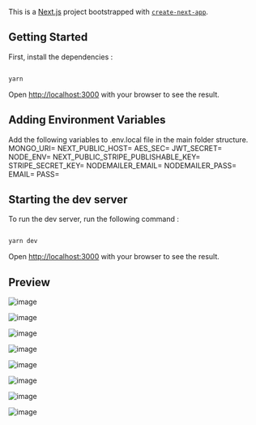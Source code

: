 This is a [Next.js](https://nextjs.org/) project bootstrapped with [`create-next-app`](https://github.com/vercel/next.js/tree/canary/packages/create-next-app).

## Getting Started

First, install the dependencies :

```bash

yarn

```

Open [http://localhost:3000](http://localhost:3000) with your browser to see the result.

## Adding Environment Variables

Add the following variables to .env.local file in the main folder structure.
MONGO_URI=
NEXT_PUBLIC_HOST=
AES_SEC=
JWT_SECRET=
NODE_ENV=
NEXT_PUBLIC_STRIPE_PUBLISHABLE_KEY=
STRIPE_SECRET_KEY=
NODEMAILER_EMAIL=
NODEMAILER_PASS=
EMAIL=
PASS=


## Starting the dev server

To run the dev server, run the following command :

```bash

yarn dev

```

Open [http://localhost:3000](http://localhost:3000) with your browser to see the result.


## Preview

![image](https://user-images.githubusercontent.com/84125038/229338154-56c6ada0-5423-40ac-a8d0-c83e53e863af.png)


![image](https://user-images.githubusercontent.com/84125038/229338194-cf381a9b-7e7a-4c18-8e09-d73629c6ca44.png)


![image](https://user-images.githubusercontent.com/84125038/229338220-732d15e5-d2a2-4b60-a2ca-44e04f8fc301.png)


![image](https://user-images.githubusercontent.com/84125038/229338239-2eff3c7e-65d1-46c5-a347-01677688c4f4.png)


![image](https://user-images.githubusercontent.com/84125038/229338254-2fcb01e8-7ad3-4feb-ac2e-ee75e20da5df.png)


![image](https://user-images.githubusercontent.com/84125038/229338277-c5be969b-9dcf-4dc7-b784-b4524dc38d07.png)


![image](https://user-images.githubusercontent.com/84125038/229338339-ca56de18-50cd-4f0b-a2fa-ca385a2fc95e.png)


![image](https://user-images.githubusercontent.com/84125038/229338359-5eeb0cd8-abc2-4cc9-83a5-e06b11b99e7e.png)





